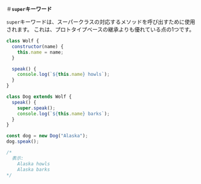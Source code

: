 

＃**`super`キーワード**

`super`キーワードは、スーパークラスの対応するメソッドを呼び出すために使用されます。
これは、プロトタイプベースの継承よりも優れている点の1つです。

```js
class Wolf {
  constructor(name) {
    this.name = name;
  }

  speak() {
    console.log(`${this.name} howls`);
  }
}

class Dog extends Wolf {
  speak() {
    super.speak();
    console.log(`${this.name} barks`);
  }
}

const dog = new Dog("Alaska");
dog.speak();

/*
  表示:
    Alaska howls
    Alaska barks
*/
```
